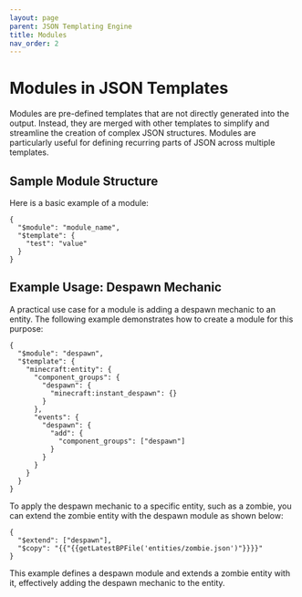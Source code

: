 ```yaml
---
layout: page
parent: JSON Templating Engine
title: Modules
nav_order: 2
---
```


# Modules in JSON Templates

Modules are pre-defined templates that are not directly generated into the output. Instead, they are merged with other templates to simplify and streamline the creation of complex JSON structures. Modules are particularly useful for defining recurring parts of JSON across multiple templates.

## Sample Module Structure

Here is a basic example of a module:

```jsonc
{
  "$module": "module_name",
  "$template": {
    "test": "value"
  }
}
```

## Example Usage: Despawn Mechanic

A practical use case for a module is adding a despawn mechanic to an entity. The following example demonstrates how to create a module for this purpose:

```jsonc
{
  "$module": "despawn",
  "$template": {
    "minecraft:entity": {
      "component_groups": {
        "despawn": {
          "minecraft:instant_despawn": {}
        }
      },
      "events": {
        "despawn": {
          "add": {
            "component_groups": ["despawn"]
          }
        }
      }
    }
  }
}
```

To apply the despawn mechanic to a specific entity, such as a zombie, you can extend the zombie entity with the despawn module as shown below:

```jsonc
{
  "$extend": ["despawn"],
  "$copy": "{{"{{getLatestBPFile('entities/zombie.json')"}}}}"
}
```

This example defines a despawn module and extends a zombie entity with it, effectively adding the despawn mechanic to the entity.